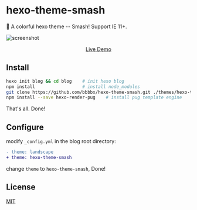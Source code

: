 # hexo-theme-smash

 🍭 A colorful hexo theme -- Smash! Support IE 11+.

 ![screenshot](https://raw.githubusercontent.com/hexojs/site/master/source/themes/screenshots/smash.png)

 <div align="center"><a href="https://bbbbx.github.io/hexo-theme-smash">Live Demo</a></div>

 ## Install

 ```bash
 hexo init blog && cd blog    # init hexo blog
 npm install                  # install node_modules
 git clone https://github.com/bbbbx/hexo-theme-smash.git ./themes/hexo-theme-smash    # clone theme repo
 npm install --save hexo-render-pug    # install pug template engine
 ```

 That's all. Done!

 ## Configure
 modify `_config.yml` in the blog root directory:
 
 ```diff
 - theme: landscape
 + theme: hexo-theme-smash
 ```

 change `theme` to `hexo-theme-smash`, Done!

 ## License

 [MIT](./LICENSE)
